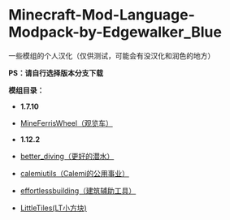 # Minecraft-Mod-Language-Modpack-by-Edgewalker_Blue
一些模组的个人汉化（仅供测试，可能会有没汉化和润色的地方）

**PS：请自行选择版本分支下载**

**模组目录：**
* **1.7.10**
* [MineFerrisWheel（观览车）](https://github.com/EdgewalkerBlue/Minecraft-Mod-Language-Modpack-by-Edgewalker_Blue/tree/1.7.10/assets/mfw/lang/zh_CN.lang)

* **1.12.2**
* [better_diving（更好的潜水）](https://github.com/EdgewalkerBlue/Minecraft-Mod-Language-Modpack-by-Edgewalker_Blue/tree/1.12.2/assets/better_diving/lang/zh_cn.lang)
* [calemiutils（Calemi的公用事业）](https://github.com/EdgewalkerBlue/Minecraft-Mod-Language-Modpack-by-Edgewalker_Blue/tree/1.12.2/assets/calemiutils/lang/zh_cn.lang)
* [effortlessbuilding（建筑辅助工具）](https://github.com/EdgewalkerBlue/Minecraft-Mod-Language-Modpack-by-Edgewalker_Blue/blob/1.12.2/assets/effortlessbuilding/lang/zh_cn.lang)
* [LittleTiles(LT小方块)](https://github.com/EdgewalkerBlue/Minecraft-Mod-Language-Modpack-by-Edgewalker_Blue/blob/1.12.2/assets/littletiles/lang/zh_cn.lang)
